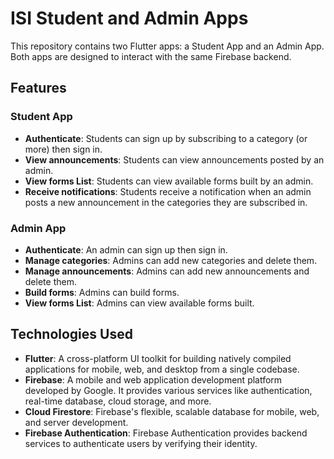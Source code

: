 # ISI Student and Admin Apps

This repository contains two Flutter apps: a Student App and an Admin App. Both apps are designed to interact with the same Firebase backend.

## Features

### Student App

- **Authenticate**: Students can sign up by subscribing to a category (or more) then sign in.
- **View announcements**: Students can view announcements posted by an admin.
- **View forms List**: Students can view available forms built by an admin.
-  **Receive notifications**: Students receive a notification when an admin posts a new announcement in the categories they are subscribed in.
  

### Admin App

- **Authenticate**: An admin can sign up then sign in.
- **Manage categories**: Admins can add new categories and delete them.
- **Manage announcements**: Admins can add new announcements and delete them.
- **Build forms**: Admins can build forms.
- **View forms List**: Admins can view available forms built.


## Technologies Used

- **Flutter**: A cross-platform UI toolkit for building natively compiled applications for mobile, web, and desktop from a single codebase.
- **Firebase**: A mobile and web application development platform developed by Google. It provides various services like authentication, real-time database, cloud storage, and more.
- **Cloud Firestore**: Firebase's flexible, scalable database for mobile, web, and server development.
- **Firebase Authentication**: Firebase Authentication provides backend services to authenticate users by verifying their identity.



